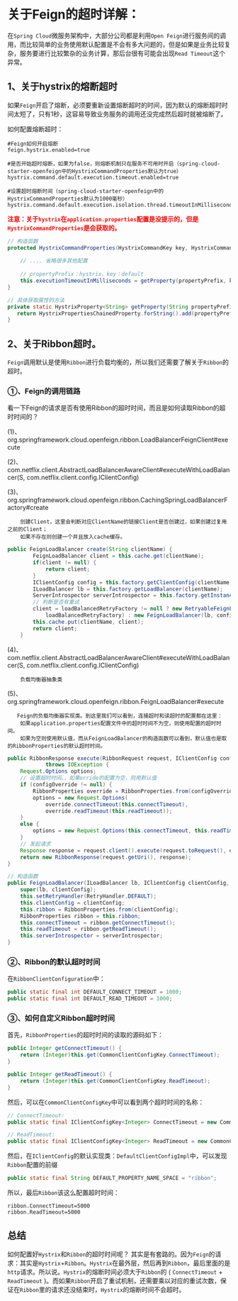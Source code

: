 # 关于Feign的超时详解：

在`Spring Cloud`微服务架构中，大部分公司都是利用`Open Feign`进行服务间的调用，而比较简单的业务使用默认配置是不会有多大问题的，但是如果是业务比较复杂，服务要进行比较繁杂的业务计算，那后台很有可能会出现`Read Timeout`这个异常。

## 1、关于hystrix的熔断超时

如果`Feign`开启了熔断，必须要重新设置熔断超时的时间，因为默认的熔断超时时间太短了，只有1秒，这容易导致业务服务的调用还没完成然后超时就被熔断了。

如何配置熔断超时：

```properties
#Feign如何开启熔断
feign.hystrix.enabled=true

#是否开始超时熔断，如果为false，则熔断机制只在服务不可用时开启（spring-cloud-starter-openfeign中的HystrixCommandProperties默认为true）
hystrix.command.default.execution.timeout.enabled=true

#设置超时熔断时间（spring-cloud-starter-openfeign中的HystrixCommandProperties默认为1000毫秒）
hystrix.command.default.execution.isolation.thread.timeoutInMilliseconds=6000
```

<font color="red">**注意：关于`hystrix`在`application.properties`配置是没提示的，但是`HystrixCommandProperties`是会获取的。**</font>

```java
// 构造函数
protected HystrixCommandProperties(HystrixCommandKey key, HystrixCommandProperties.Setter builder, String propertyPrefix) {
        
	// .... 省略很多其他配置
  
  	// propertyPrefix：hystrix，key：default
    this.executionTimeoutInMilliseconds = getProperty(propertyPrefix, key, "execution.isolation.thread.timeoutInMilliseconds", builder.getExecutionIsolationThreadTimeoutInMilliseconds(), default_executionTimeoutInMilliseconds);
}

// 具体获取属性的方法
private static HystrixProperty<String> getProperty(String propertyPrefix, HystrixCommandKey key, String instanceProperty, String builderOverrideValue, String defaultValue) {
   return HystrixPropertiesChainedProperty.forString().add(propertyPrefix + ".command." + key.name() + "." + instanceProperty, builderOverrideValue).add(propertyPrefix + ".command.default." + instanceProperty, defaultValue).build();
}
```




## 2、关于Ribbon超时。

`Feign`调用默认是使用`Ribbon`进行负载均衡的，所以我们还需要了解关于`Ribbon`的超时。

### ①、Feign的调用链路
看一下Feign的请求是否有使用Ribbon的超时时间，而且是如何读取Ribbon的超时时间的？

(1)、org.springframework.cloud.openfeign.ribbon.LoadBalancerFeignClient#execute

(2)、com.netflix.client.AbstractLoadBalancerAwareClient#executeWithLoadBalancer(S, com.netflix.client.config.IClientConfig)

(3)、org.springframework.cloud.openfeign.ribbon.CachingSpringLoadBalancerFactory#create

		​创建Client，这里会判断对应ClientName的链接Client是否创建过，如果创建过复用之前的Client；
		如果不存在则创建一个并且放入cache缓存。

```java
public FeignLoadBalancer create(String clientName) {
		FeignLoadBalancer client = this.cache.get(clientName);
		if(client != null) {
			return client;
		}
		IClientConfig config = this.factory.getClientConfig(clientName);
		ILoadBalancer lb = this.factory.getLoadBalancer(clientName);
		ServerIntrospector serverIntrospector = this.factory.getInstance(clientName, ServerIntrospector.class);
    	// 判断是否有重试
		client = loadBalancedRetryFactory != null ? new RetryableFeignLoadBalancer(lb, config, serverIntrospector,
			loadBalancedRetryFactory) : new FeignLoadBalancer(lb, config, serverIntrospector);
		this.cache.put(clientName, client);
		return client;
	}
```

(4)、com.netflix.client.AbstractLoadBalancerAwareClient#executeWithLoadBalancer(S, com.netflix.client.config.IClientConfig)

		​负载均衡器抽象类

(5)、org.springframework.cloud.openfeign.ribbon.FeignLoadBalancer#execute

	​	Feign的负载均衡器实现类。到这里我们可以看到，连接超时和读超时的配置都在这里：
		如果application.properties配置文件中的超时时间不为空，则使用配置的超时时间。
		如果为空则使用默认值，而从FeignLoadBalancer的构造函数可以看到，默认值也是取的RibbonProperties的默认超时时间。

```java
public RibbonResponse execute(RibbonRequest request, IClientConfig configOverride)
			throws IOException {
    Request.Options options;
    // 设置超时时间。，如果orride的配置为空，则用默认值
    if (configOverride != null) {
        RibbonProperties override = RibbonProperties.from(configOverride);
        options = new Request.Options(
            override.connectTimeout(this.connectTimeout),
            override.readTimeout(this.readTimeout));
    }
    else {
        options = new Request.Options(this.connectTimeout, this.readTimeout);
    }
    // 发起请求
    Response response = request.client().execute(request.toRequest(), options);
    return new RibbonResponse(request.getUri(), response);
}

// 构造函数
public FeignLoadBalancer(ILoadBalancer lb, IClientConfig clientConfig, ServerIntrospector serverIntrospector) {
    super(lb, clientConfig);
    this.setRetryHandler(RetryHandler.DEFAULT);
    this.clientConfig = clientConfig;
    this.ribbon = RibbonProperties.from(clientConfig);
    RibbonProperties ribbon = this.ribbon;
    this.connectTimeout = ribbon.getConnectTimeout();
    this.readTimeout = ribbon.getReadTimeout();
    this.serverIntrospector = serverIntrospector;
}
```

### ②、Ribbon的默认超时时间

在`RibbonClientConfiguration`中：

```java
public static final int DEFAULT_CONNECT_TIMEOUT = 1000;
public static final int DEFAULT_READ_TIMEOUT = 1000;
```

### ③、如何自定义Ribbon超时时间

 首先，`RibbonProperties`的超时时间的读取的源码如下：
```java
public Integer getConnectTimeout() {
    return (Integer)this.get(CommonClientConfigKey.ConnectTimeout);
}

public Integer getReadTimeout() {
    return (Integer)this.get(CommonClientConfigKey.ReadTimeout);
}
```

然后，可以在`CommonClientConfigKey`中可以看到两个超时时间的名称：

```java
// ConnectTimeout:
public static final IClientConfigKey<Integer> ConnectTimeout = new CommonClientConfigKey<Integer>("ConnectTimeout") {};

// ReadTimeout:
public static final IClientConfigKey<Integer> ReadTimeout = new CommonClientConfigKey<Integer>("ReadTimeout") {};
```

然后，在`IClientConfig`的默认实现类：`DefaultClientConfigImpl`中，可以发现`Ribbon`配置的前缀

```java
public static final String DEFAULT_PROPERTY_NAME_SPACE = "ribbon";
```

所以，最后`Ribbon`该这么配置超时时间：

```properties
ribbon.ConnectTimeout=5000
ribbon.ReadTimeout=5000
```
## 总结
如何配置好`Hystrix`和`Ribbon`的超时时间呢？
其实是有套路的。因为`Feign`的请求：其实是`Hystrix`+`Ribbon`。`Hystrix`在最外层，然后再到`Ribbon`，最后里面的是`http`请求。所以说。`Hystrix`的熔断时间必须大于`Ribbon`的 ( `ConnectTimeout` + `ReadTimeout` )。而如果`Ribbon`开启了重试机制，还需要乘以对应的重试次数，保证在`Ribbon`里的请求还没结束时，`Hystrix`的熔断时间不会超时。 
